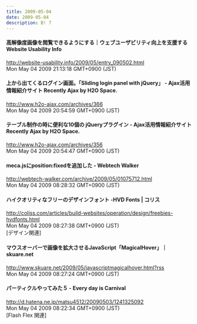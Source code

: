 ```yaml
---
title: 2009-05-04
date: 2009-05-04
description: B! 7
---
```


#### 高解像度画像を閲覧できるようにする｜ウェブユーザビリティ向上を支援するWebsite Usability Info
http://website-usability.info/2009/05/entry_090502.html<br>
Mon May 04 2009 21:13:18 GMT+0900 (JST)<br>


#### 上から出てくるログイン画面。「Sliding login panel with jQuery」 - Ajax活用情報紹介サイト Recently Ajax by H2O Space.
http://www.h2o-ajax.com/archives/366<br>
Mon May 04 2009 20:54:59 GMT+0900 (JST)<br>


#### テーブル制作の時に便利な10個の jQueryプラグイン - Ajax活用情報紹介サイト Recently Ajax by H2O Space.
http://www.h2o-ajax.com/archives/356<br>
Mon May 04 2009 20:54:47 GMT+0900 (JST)<br>


#### meca.jsにposition:fixedを追加した - Webtech Walker
http://webtech-walker.com/archive/2009/05/01075712.html<br>
Mon May 04 2009 08:28:32 GMT+0900 (JST)<br>


####   ハイクオリティなフリーのデザインフォント -HVD Fonts | コリス
http://coliss.com/articles/build-websites/operation/design/freebies-hvdfonts.html<br>
Mon May 04 2009 08:27:38 GMT+0900 (JST)<br>
[デザイン関連]


#### マウスオーバーで画像を拡大させるJavaScript「MagicalHover」｜skuare.net
http://www.skuare.net/2009/05/javascriptmagicalhover.html?rss<br>
Mon May 04 2009 08:27:24 GMT+0900 (JST)<br>


#### パーティクルやってみた５ - Every day is Carnival
http://d.hatena.ne.jp/matsu4512/20090503/1241325092<br>
Mon May 04 2009 08:22:34 GMT+0900 (JST)<br>
[Flash Flex 関連]



